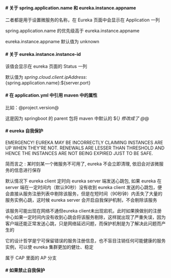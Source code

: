 #### # 关于 spring.application.name 和 eureka.instance.appname

二者都是用于设置微服务的名称，在 Eureka 页面中会显示在 Application 一列

spring.application.name 的优先级高于 eureka.instance.appname

eureka.instance.appname 默认值为 unknown

#### # 关于 eureka.instance.instance-id

该值会显示在 eureka 页面的 Status 一列

默认值为 ${spring.cloud.client.ipAddress}:${spring.application.name}:${server.port}

#### # 在 application.yml 中引用 maven 中的属性

比如：@project.version@

这是因为 springboot 的 parent 包将 maven 中默认的 ${*} 修改成了 @*@

#### # eureka 自我保护

EMERGENCY! EUREKA MAY BE INCORRECTLY CLAIMING INSTANCES ARE UP WHEN THEY'RE NOT. RENEWALS ARE LESSER THAN THRESHOLD AND HENCE THE INSTANCES ARE NOT BEING EXPIRED JUST TO BE SAFE.

简而言之 : 某时刻某一个微服务不可用了, eureka 不会立即清理, 依旧会对该微服务的信息进行保存

默认情况下 eureka client 定时向 eureka server 端发送心跳包, 如果 eureka 在 server 端在一定时间内（默认90秒）没有收到 eureka client 发送的心跳包，便会直接从服务注册列表中剔除该服务，但是在短时间（90秒钟）内丢失了大量的服务实例心跳，这时候 eureka server 会开启自我保护机制，不会剔除该服务

该服务可能出现在网络不通但eureka client未出现宕机，此时如果换做别的注册中心如果一定时间内没有收到心跳会将该服务剔除，这样就出现了严重失误，因为客户端还能正常发送心跳，只是网络延迟问题，而保护机制是为了解决此问题而产生的

它的设计哲学是宁可保留错误的服务注册信息，也不盲目注销任何可能健康的服务实例，可以使 eureka 集群更加的健壮、稳定

属于 CAP 里面的 AP 分支

#### # 如果禁止自我保护

